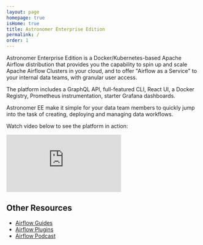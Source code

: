 ```yaml
---
layout: page
homepage: true
isHome: true
title: Astronomer Enterprise Edition
permalink: /
order: 1
---
```


Astronomer Enterprise Edition is a Docker/Kubernetes-based Apache Airflow
distribution that provides you the capability to spin up and scale
Apache Airflow Clusters in your cloud, and to offer "Airflow as a Service"
to your internal data teams, with granular user access.

The platform includes a GraphQL API, full-featured CLI, React UI,
a Docker Registry, Prometheus instrumentation, starter Grafana dashboards.

Astronomer EE make it simple for your data team members to quickly jump
into the task of creating, deploying and managing data workflows.

Watch video below to see the platform in action:

<div class="videoWrapper">
  <iframe
    src="https://www.youtube.com/embed/J-qIzADJlV8"
    frameborder="0" allow="autoplay; encrypted-media"
    allowfullscreen></iframe>
</div>

## Other Resources

* [Airflow Guides](https://www.astronomer.io/guides/)
* [Airflow Plugins](https://github.com/airflow-plugins)
* [Airflow Podcast](soundcloud.com/the-airflow-podcast)
